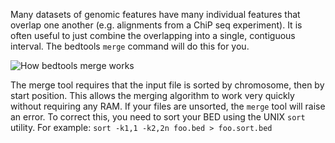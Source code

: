 <script>
import Image from "$components/Image.svelte";
</script>

Many datasets of genomic features have many individual features that overlap one another (e.g. alignments from a ChiP seq experiment). It is often useful to just combine the overlapping into a single, contiguous interval. The bedtools `merge` command will do this for you.

<Image alt="How bedtools merge works" src="/data/bedtools-intro/merge-glyph.png" />

The merge tool requires that the input file is sorted by chromosome, then by start position. This allows the merging algorithm to work very quickly without requiring any RAM. If your files are unsorted, the `merge` tool will raise an error. To correct this, you need to sort your BED using the UNIX `sort` utility. For example: `sort -k1,1 -k2,2n foo.bed > foo.sort.bed`
